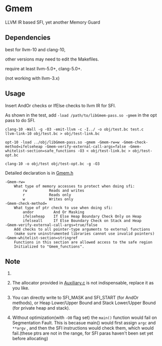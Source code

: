 # Gmem
LLVM IR based SFI, yet another Memory Guard

## Dependencies

best for llvm-10 and clang-10,

other versions may need to edit the Makefiles.

require at least llvm-5.0+, clang-5.0+. 

(not working with llvm-3.x)

## Usage

Insert AndOr checks or IfElse checks to llvm IR for SFI.

As shown in the test, add `-load /path/to/libGmem-pass.so -gmem` in the opt pass to do SFI.

```shell
clang-10 -Wall -g -O3 -emit-llvm -c -I../ -o obj/test.bc test.c
llvm-link-10 obj/test.bc > obj/test-link.bc

opt-10 -load ../obj/libGmem-pass.so -gmem -Gmem-rw=w -Gmem-check-method=ifelseheap -Gmem-verify-external-call-args=false -Gmem-whitelist-section=safe_functions -O3 < obj/test-link.bc > obj/test-opt.bc

clang-10 -o obj/test obj/test-opt.bc -g -O3
```

Detailed declaration is in [Gmem.h](./Gmem.h)

```shell
-Gmem-rw=   
	What type of memory accesses to protect when doing sfi:
        rw          Reads and writes
        r           Reads only
        w           Writes only
-Gmem-check-method=
    What type of ptr check to use when doing sfi:
        andor         And Or Masking
        ifelseheap    If Else Heap Boundary Check Only on Heap
        ifelseall     If Else Boundary Check on Stack and Heap
-Gmem-verify-external-call-args=true/false
    Add checks to all pointer-type arguments to external functions 
	(make sure uninstrumented libraries cannot use invalid pointers)
-Gmem-whitelist-section=stringref
    Functions in this section are allowed access to the safe region
    Initialized to "Gmem_functions".
```

## Note

1. 

2. The allocator provided in [Auxiliary.c](./Auxiliary.c) is not indispensable, replace it as you like.

3. You can directly write to SFI_MASK and SFI_START (for AndOr methods), or Heap Lower/Upper Bound and Stack Lower/Upper Bound (for private heap and stack).

4. Without optimization(with `-O0` flag set) the `main()` function would fail on Segmentation Fault. This is becasue main() would first assign `argc` and `**argv` , and then the SFI instructions would check them, which would fail.(these ptrs are not in the range, for SFI paras haven't been set yet before allocating)
